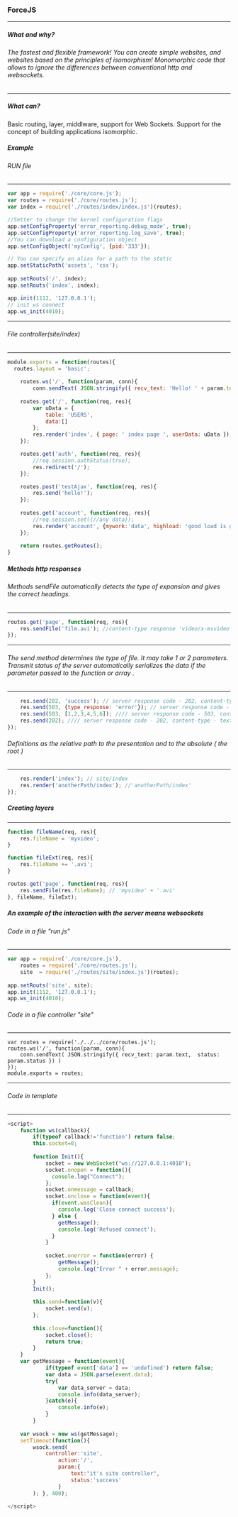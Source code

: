 ### ForceJS
---
##### What and why?

###### The fastest and flexible framework! You can create simple websites, and websites based on the principles of isomorphism! Monomorphic code that allows to ignore the differences between conventional http and websockets. 
---
##### What can?
Basic routing, layer, middlware, support for Web Sockets.
Support for the concept of building applications isomorphic.

##### Example
###### RUN file
---
```javascript
var app = require('./core/core.js');
var routes = require('./core/routes.js');
var index = require('./routes/index/index.js')(routes);

//Setter to change the kernel configuration flags
app.setConfigProperty('error_reporting.debug_mode', true);
app.setConfigProperty('error_reporting.log_save', true);
//You can download a configuration object
app.setConfigObject('myConfig', {pid:'333'});

// You can specify an alias for a path to the static
app.setStaticPath('assets', 'css');
 
app.setRouts('/', index);
app.setRouts('index', index);

app.init(1112, '127.0.0.1');
// init ws connect
app.ws_init(4010);
```
---
###### File controller(site/index)
---
```javascript
module.exports = function(routes){
  routes.layout = 'basic';
    
    routes.ws('/', function(param, conn){
        conn.sendText( JSON.stringify({ recv_text: 'Hello! ' + param.text,  status: param.status }) });
    
    routes.get('/', function(req, res){
        var uData = {
            table: 'USERS',
            data:[]    
        };
        res.render('index', { page: ' index page ', userData: uData });
    });

    routes.get('auth', function(req, res){
        //req.session.authStatus(true);
        res.redirect('/');
    });

    routes.post('testAjax', function(req, res){
        res.send('hello!');
    });
    
    routes.get('account', function(req, res){
        //req.session.set({//any data});
        res.render('account', {mywork:'data', highload: 'good load is good!'});
    });
    
    return routes.getRoutes();
}

```

##### Methods http responses
###### Methods sendFile automatically detects the type of expansion and gives the correct headings.
---
```javascript
routes.get('page', function(req, res){
	res.sendFile('film.avi'); //content-type response 'video/x-msvideo'
});

```
---
###### The send method determines the type of file. It may take 1 or 2 parameters. Transmit status of the server automatically serializes the data if the parameter passed to the function or array .
---
```javascript
	res.send(202, 'success'); // server response code - 202, content-type - text/plain
	res.send(503, {type_response: 'error'}); // server response code - 503, content type- js/json
	res.send(503, [1,2,3,4,5,6]); //// server response code - 503, content-type - text/plain
	res.send(202); //// server response code - 202, content-type - text/plain
});
```
###### Definitions as the relative path to the presentation and to the absolute ( the root )
---
```javascript
    res.render('index'); // site/index
    res.render('anotherPath/index'); //'anotherPath/index'
});
```

##### Creating layers
---
```javascript
function fileName(req, res){
    res.fileName = 'myvideo';
}

function fileExt(req, res){
    res.fileName += '.avi';
}

routes.get('page', function(req, res){
	res.sendFile(res.fileName); // 'myvideo' + '.avi'
}, fileName, fileExt);
```


##### An example of the interaction with the server means websockets

###### Сode in a file "run.js"
---
```javascript
var app = require('./core/core.js'),
    routes = require('./core/routes.js');
    site  = require('./routes/site/index.js')(routes);
    
app.setRouts('site', site);
app.init(1112, '127.0.0.1');
app.ws_init(4010);
```
###### Сode in a file controller "site"
---
```
var routes = require('./../../core/routes.js');
routes.ws('/', function(param, conn){
	conn.sendText( JSON.stringify({ recv_text: param.text,  status: param.status }) )
});
module.exports = routes;
```

---
###### Code in template
---
```javascript
<script>
	function ws(callback){
		if(typeof callback!='function') return false;
		this.socket=0;
		
		function Init(){
			socket = new WebSocket("ws://127.0.0.1:4010");
			socket.onopen = function(){
			  console.log("Connect");
			};
			socket.onmessage = callback;
			socket.onclose = function(event){
			  if(event.wasClean){
			    console.log('Close connect success');
			  } else {
			  	getMessage();
			   	console.log('Refused connect'); 
			  }
			}
			  		 
			socket.onerror = function(error) {
				getMessage();
			  	console.log("Error " + error.message);
			};
		}
		Init();
		
		this.send=function(v){
			socket.send(v);
		};
		
		this.close=function(){
			socket.close();
			return true;
		}
	}
	var getMessage = function(event){
			if(typeof event['data'] == 'undefined') return false;
			var data = JSON.parse(event.data);
			try{	
				var data_server = data;
				console.info(data_server);
			}catch(e){
				console.info(e);
			}
		}
	
	var wsock = new ws(getMessage);
	setTimeout(function(){
		wsock.send( 
			controller:'site',
				action:'/',
				param:{
					text:"it's site controller",
					status:'success'
				}
		); }, 400);
			
</script>
```